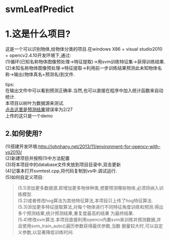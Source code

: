 # svmLeafPredict

1.这是什么项目?
================

  这是一个可以识别物体,给物体分类的项目.在windows X86 + visual studio2010 + opencv2.4.10开发环境下,通过:<br>
    (1)循环(已知名称物体图像预处理->特征提取)->用svm训练特征集->获得训练结果.<br>
    (2)未知名称物体图像预处理->特征提取->利用前一步训练结果预测此未知物体名称->输出(物体真名+预测名)到文件.<br>
  
  tips:<br>
    在输出文件中可以看到预测正确率.当然,也可以直接在程序中加入统计函数来自动统计.<br>
    本项目以树叶为数据源来测试.<br>
    [点击这里是预测结果](https://github.com/samyanghehe/svmLeafPredict/blob/master/svmtest/SVM_PREDICT.txt)错误率为2/27<br />
    上传的这只是一个demo<br>


2.如何使用?
------------
  (1)搭建开发环境:http://johnhany.net/2013/11/environment-for-opencv-with-vs2010/<br>
  (2)新建项目并按照(1)中方法配置<br>
  (3)将本项目中的database文件夹放到项目目录中,双击更新<br>
  (4)记事本打开svmtest.cpp,将代码复制到vs中.调试运行.<br>
  (5)如何自定义项目:<br>
  >(5.1)添加更多数据源,即增加更多物体种类,想要预测哪些物体,必须将纳入训练模型.<br>
  >(5.2)或者修改hog算法为其他特征算法,本项目只上传了hog特征算法.<br>
  >(5.3)添加更多特征提取算法,对每个物体进行不同特征角度训练和预测.得出多个预测结果,统计预测结果,重复度最高的结果
        为最终结果.<br>
  >(5.4)修改svm算法.本项目直接利用opencv内置svm来训练并预测数据,并且使用svm_train_auto()遍历参数获得最优参数,当数
        据量较大时,可以自定义参数,以显著降低训练时间.<br>
  
